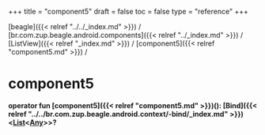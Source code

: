 +++
title = "component5"
draft = false
toc = false
type = "reference"
+++

[beagle]({{< relref "../../_index.md" >}}) / [br.com.zup.beagle.android.components]({{< relref "../_index.md" >}}) / [ListView]({{< relref "_index.md" >}}) / [component5]({{< relref "component5.md" >}}) / 



# component5  
  
<b><b>operator fun [component5]({{< relref "component5.md" >}})(): [Bind]({{< relref "../../br.com.zup.beagle.android.context/-bind/_index.md" >}})<[List](https://kotlinlang.org/api/latest/jvm/stdlib/kotlin.collections/-list/index.html)<[Any](https://kotlinlang.org/api/latest/jvm/stdlib/kotlin/-any/index.html)>>?</b></b>  



